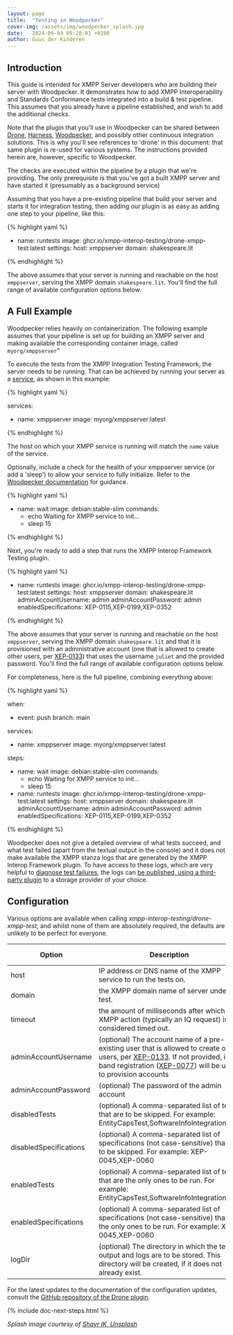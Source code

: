 ```yaml
---
layout: page
title:  "Testing in Woodpecker"
cover-img: /assets/img/woodpecker_splash.jpg
date:   2024-09-04 09:28:01 +0200
author: Guus der Kinderen
---
```


## Introduction

This guide is intended for XMPP Server developers who are building their server with Woodpecker. It demonstrates how to add XMPP Interoperability and Standards Conformance tests integrated into a build & test pipeline. This assumes that you already have a pipeline established, and wish to add the additional checks.

Note that the plugin that you'll use in Woodpecker can be shared between [Drone](/documentation/drone), [Harness](/documentation/harness), [Woodpecker](/documentation/woodpecker), and possibly other continuous integration solutions. This is why you'll see references to 'drone' in this document: that same plugin is re-used for various systems. The instructions provided herein are, however, specific to Woodpecker.

The checks are executed within the pipeline by a plugin that we're providing. The only prerequisite is that you've got a built XMPP server and have started it (presumably as a background service)

Assuming that you have a pre-existing pipeline that build your server and starts it for integration testing, then adding our plugin is as easy as adding one step to your pipeline, like this:

{% highlight yaml %}

- name: runtests
  image: ghcr.io/xmpp-interop-testing/drone-xmpp-test:latest
  settings:
    host: xmppserver
    domain: shakespeare.lit

{% endhighlight %}

The above assumes that your server is running and reachable on the host `xmppserver`, serving the XMPP domain `shakespeare.lit`. You'll find the full range of available configuration options below.

## A Full Example

Woodpecker relies heavily on containerization. The following example assumes that your pipeline is set up for building an XMPP server and making available the corresponding container image, called `myorg/xmppserver`"

To execute the tests from the XMPP Integration Testing Framework, the server needs to be running. That can be achieved by running your server as a [service](https://woodpecker-ci.org/docs/usage/services), as shown in this example:

{% highlight yaml %}

services:
  - name: xmppserver
    image: myorg/xmppserver:latest

{% endhighlight %}

The host on which your XMPP service is running will match the `name` value of the service.

Optionally, include a check for the health of your xmppserver service (or add a 'sleep') to allow your service to fully initialize. Refer to the [Woodpecker documentation](https://woodpecker-ci.org/docs/usage/services#initialization) for guidance.

{% highlight yaml %}

- name: wait
  image: debian:stable-slim
  commands:
    - echo Waiting for XMPP service to init...
    - sleep 15

{% endhighlight %}

Next, you're ready to add a step that runs the XMPP Interop Framework Testing plugin.

{% highlight yaml %}

- name: runtests
  image: ghcr.io/xmpp-interop-testing/drone-xmpp-test:latest
  settings:
    host: xmppserver
    domain: shakespeare.lit
    adminAccountUsername: admin
    adminAccountPassword: admin
    enabledSpecifications: XEP-0115,XEP-0199,XEP-0352

{% endhighlight %}

The above assumes that your server is running and reachable on the host `xmppserver`, serving the XMPP domain `shakespeare.lit` and that it is provisioned with an administrative account (one that is allowed to create other users, per [XEP-0133](https://xmpp.org/extensions/xep-0133.html)) that uses the username `juliet` and the provided password. You'll find the full range of available configuration options below.

For completeness, here is the full pipeline, combining everything above:

{% highlight yaml %}

when:
  - event: push
    branch: main

services:
  - name: xmppserver
    image: myorg/xmppserver:latest

steps:
  - name: wait
    image: debian:stable-slim
    commands:
      - echo Waiting for XMPP service to init...
      - sleep 15
  - name: runtests
    image: ghcr.io/xmpp-interop-testing/drone-xmpp-test:latest
    settings:
      host: xmppserver
      domain: shakespeare.lit
      adminAccountUsername: admin
      adminAccountPassword: admin
      enabledSpecifications: XEP-0115,XEP-0199,XEP-0352

{% endhighlight %}

Woodpecker does not give a detailed overview of what tests succeed, and what test failed (apart from the textual output in the console) and it does not make available the XMPP stanza logs that are generated by the XMPP Interop Framework plugin. To have access to these logs, which are very helpful to [diagnose test failures](/documentation/diagnose-test-failures), the logs can [be published, using a third-party plugin](https://woodpecker-ci.org/plugins) to a storage provider of your choice.

## Configuration

Various options are available when calling _xmpp-interop-testing/drone-xmpp-test_, and whilst none of them are absolutely required, the defaults are unlikely to be perfect for everyone.

| Option                 | Description                                                                                                                                                                                                                                                                           | Default value       |
|------------------------|---------------------------------------------------------------------------------------------------------------------------------------------------------------------------------------------------------------------------------------------------------------------------------------|---------------------|
| host                   | IP address or DNS name of the XMPP service to run the tests on.                                                                                                                                                                                                                       | 127.0.0.1           |
| domain                 | the XMPP domain name of server under test.                                                                                                                                                                                                                                            | example.org         |
| timeout                | the amount of milliseconds after which an XMPP action (typically an IQ request) is considered timed out.                                                                                                                                                                              | 5000 (five seconds) |
| adminAccountUsername   | (optional) The account name of a pre-existing user that is allowed to create other users, per [XEP-0133](https://xmpp.org/extensions/xep-0133.html). If not provided, in-band registration ([XEP-0077](https://xmpp.org/extensions/xep-0077.html)) will be used to provision accounts | -                   |
| adminAccountPassword   | (optional) The password of the admin account                                                                                                                                                                                                                                          | -                   |
| disabledTests          | (optional) A comma-separated list of tests that are to be skipped. For example: EntityCapsTest,SoftwareInfoIntegrationTest                                                                                                                                                            | -                   |
| disabledSpecifications | (optional) A comma-separated list of specifications (not case-sensitive) that are to be skipped. For example: XEP-0045,XEP-0060                                                                                                                                                       | -                   |
| enabledTests           | (optional) A comma-separated list of tests that are the only ones to be run. For example: EntityCapsTest,SoftwareInfoIntegrationTest                                                                                                                                                            | -                   |
| enabledSpecifications  | (optional) A comma-separated list of specifications (not case-sensitive) that are the only ones to be run. For example: XEP-0045,XEP-0060                                                                                                                                                       | -                   |
| logDir                 | (optional) The directory in which the test output and logs are to be stored. This directory will be created, if it does not already exist.                                                                                                                                            | ./output            |

For the latest updates to the documentation of the configuration updates, consult the [GitHub repository of the Drone plugin](https://github.com/XMPP-Interop-Testing/xmpp-interop-tests-drone-plugin).

{% include doc-next-steps.html %}

_Splash image courtesy of [Shavr IK, Unsplash](https://unsplash.com/photos/a-close-up-of-a-control-panel-with-buttons-r6fBLCriUgg?utm_content=creditCopyText&utm_medium=referral&utm_source=unsplash)_
